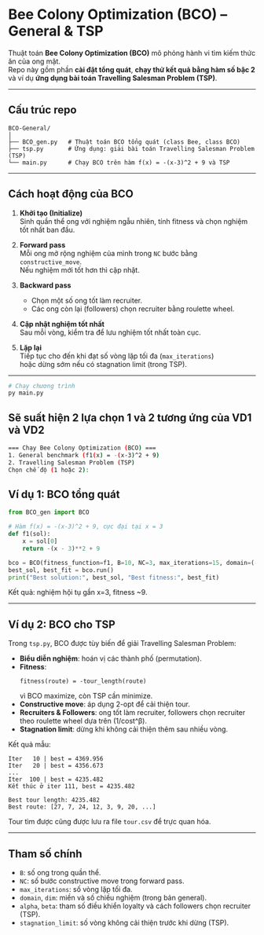 # Bee Colony Optimization (BCO) – General & TSP

Thuật toán **Bee Colony Optimization (BCO)** mô phỏng hành vi tìm kiếm thức ăn của ong mật.  
Repo này gồm phần **cài đặt tổng quát**, **chạy thử kết quả bằng hàm số bậc 2** và ví dụ **ứng dụng bài toán Travelling Salesman Problem (TSP)**.

---

## Cấu trúc repo

```
BCO-General/
│
├── BCO_gen.py   # Thuật toán BCO tổng quát (class Bee, class BCO)
├── tsp.py       # Ứng dụng: giải bài toán Travelling Salesman Problem (TSP)
└── main.py      # Chạy BCO trên hàm f(x) = -(x-3)^2 + 9 và TSP
```

---

## Cách hoạt động của BCO

1. **Khởi tạo (Initialize)**  
   Sinh quần thể ong với nghiệm ngẫu nhiên, tính fitness và chọn nghiệm tốt nhất ban đầu.

2. **Forward pass**  
   Mỗi ong mở rộng nghiệm của mình trong `NC` bước bằng `constructive_move`.  
   Nếu nghiệm mới tốt hơn thì cập nhật.

3. **Backward pass**  
   - Chọn một số ong tốt làm recruiter.  
   - Các ong còn lại (followers) chọn recruiter bằng roulette wheel.

4. **Cập nhật nghiệm tốt nhất**  
   Sau mỗi vòng, kiểm tra để lưu nghiệm tốt nhất toàn cục.

5. **Lặp lại**  
   Tiếp tục cho đến khi đạt số vòng lặp tối đa (`max_iterations`)  
   hoặc dừng sớm nếu có stagnation limit (trong TSP).

---
```bash
# Chạy chương trình
py main.py
```
## Sẽ suất hiện 2 lựa chọn 1 và 2 tương ứng của VD1 và VD2
```bash
=== Chạy Bee Colony Optimization (BCO) ===
1. General benchmark (f1(x) = -(x-3)^2 + 9)
2. Travelling Salesman Problem (TSP)
Chọn chế độ (1 hoặc 2): 
```
## Ví dụ 1: BCO tổng quát

```python
from BCO_gen import BCO

# Hàm f(x) = -(x-3)^2 + 9, cực đại tại x = 3
def f1(sol):
    x = sol[0]
    return -(x - 3)**2 + 9

bco = BCO(fitness_function=f1, B=10, NC=3, max_iterations=15, domain=(-10, 10), dim=1)
best_sol, best_fit = bco.run()
print("Best solution:", best_sol, "Best fitness:", best_fit)
```

Kết quả: nghiệm hội tụ gần x=3, fitness ~9.

---

## Ví dụ 2: BCO cho TSP

Trong `tsp.py`, BCO được tùy biến để giải Travelling Salesman Problem:

- **Biểu diễn nghiệm**: hoán vị các thành phố (permutation).  
- **Fitness**:  
  ```
  fitness(route) = -tour_length(route)
  ```
  vì BCO maximize, còn TSP cần minimize.  
- **Constructive move**: áp dụng 2-opt để cải thiện tour.  
- **Recruiters & Followers**: ong tốt làm recruiter, followers chọn recruiter theo roulette wheel dựa trên (1/cost^β).  
- **Stagnation limit**: dừng khi không cải thiện thêm sau nhiều vòng.

Kết quả mẫu:

```
Iter   10 | best = 4369.956
Iter   20 | best = 4356.673
...
Iter  100 | best = 4235.482
Kết thúc ở iter 111, best = 4235.482

Best tour length: 4235.482
Best route: [27, 7, 24, 12, 3, 9, 20, ...]
```

Tour tìm được cũng được lưu ra file `tour.csv` để trực quan hóa.

---

## Tham số chính

- `B`: số ong trong quần thể.  
- `NC`: số bước constructive move trong forward pass.  
- `max_iterations`: số vòng lặp tối đa.  
- `domain`, `dim`: miền và số chiều nghiệm (trong bản general).  
- `alpha`, `beta`: tham số điều khiển loyalty và cách followers chọn recruiter (TSP).  
- `stagnation_limit`: số vòng không cải thiện trước khi dừng (TSP).
